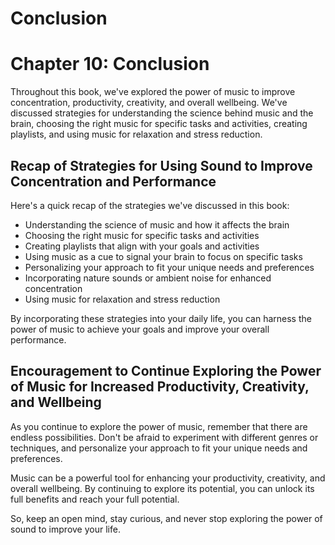 # Conclusion

Chapter 10: Conclusion
======================

Throughout this book, we've explored the power of music to improve concentration, productivity, creativity, and overall wellbeing. We've discussed strategies for understanding the science behind music and the brain, choosing the right music for specific tasks and activities, creating playlists, and using music for relaxation and stress reduction.

Recap of Strategies for Using Sound to Improve Concentration and Performance
----------------------------------------------------------------------------

Here's a quick recap of the strategies we've discussed in this book:

* Understanding the science of music and how it affects the brain
* Choosing the right music for specific tasks and activities
* Creating playlists that align with your goals and activities
* Using music as a cue to signal your brain to focus on specific tasks
* Personalizing your approach to fit your unique needs and preferences
* Incorporating nature sounds or ambient noise for enhanced concentration
* Using music for relaxation and stress reduction

By incorporating these strategies into your daily life, you can harness the power of music to achieve your goals and improve your overall performance.

Encouragement to Continue Exploring the Power of Music for Increased Productivity, Creativity, and Wellbeing
------------------------------------------------------------------------------------------------------------

As you continue to explore the power of music, remember that there are endless possibilities. Don't be afraid to experiment with different genres or techniques, and personalize your approach to fit your unique needs and preferences.

Music can be a powerful tool for enhancing your productivity, creativity, and overall wellbeing. By continuing to explore its potential, you can unlock its full benefits and reach your full potential.

So, keep an open mind, stay curious, and never stop exploring the power of sound to improve your life.